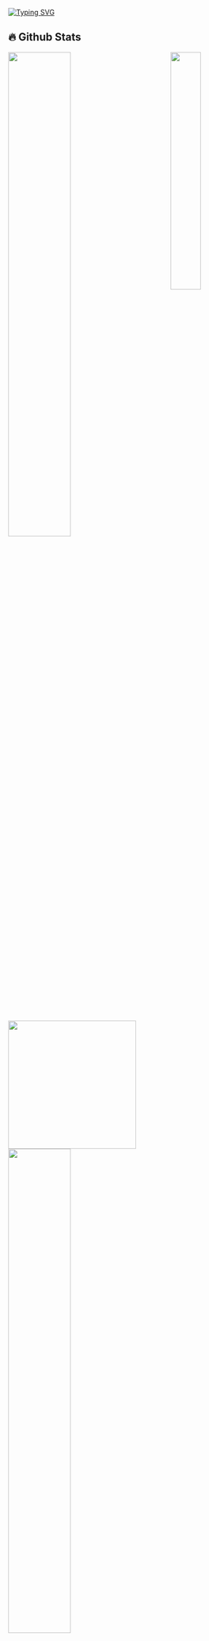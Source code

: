 [![Typing SVG](https://readme-typing-svg.demolab.com?font=Fantasque-sans+Mono&pause=1000&random=false&width=435&lines=Ol%C3%A1+eu+sou+o+Luciano+)](https://git.io/typing-svg)

<!--Grafico de Estatistitcas
GitHub Readme Stats comes with several built-in themes (e.g. dark, radical, merko, gruvbox, tokyonight, onedark, cobalt, synthwave, highcontrast, dracula).
-->
## 🔥 Github Stats

<img align="right" width="35%" src="https://i.imgur.com/sxq4xA0.gif"/>

<div>
  <a href="https://github.com/lucenfort"><img width="50%" src="https://github-readme-stats.vercel.app/api?username=lucenfort&theme=radical&title_color=ff3068?"></a>
  <img height="258cm" src="https://github-readme-stats.vercel.app/api/top-langs/?username=Lucenfort&layout=compact&theme=radical"/> 
</div>
<div>
  <a href="https://github.com/lucenfort"><img width="50%" src="http://github-readme-streak-stats.herokuapp.com/?user=lucenfort&theme=cobalt&date_format=M%20j%5B%2C%20Y%5D&ring=ff3068&fire=ff3068&sideNums=ff3068"></a>
  <img width="1080cm" src="https://github-readme-activity-graph.vercel.app/graph?username=Lucenfort&theme=dracula&radius=16"/>
</div>
